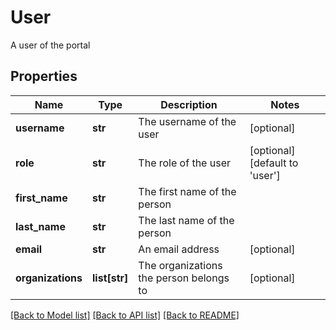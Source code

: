 # User

A user of the portal
## Properties
Name | Type | Description | Notes
------------ | ------------- | ------------- | -------------
**username** | **str** | The username of the user | [optional] 
**role** | **str** | The role of the user | [optional] [default to 'user']
**first_name** | **str** | The first name of the person | 
**last_name** | **str** | The last name of the person | 
**email** | **str** | An email address | [optional] 
**organizations** | **list[str]** | The organizations the person belongs to | [optional] 

[[Back to Model list]](../README.md#documentation-for-models) [[Back to API list]](../README.md#documentation-for-api-endpoints) [[Back to README]](../README.md)


